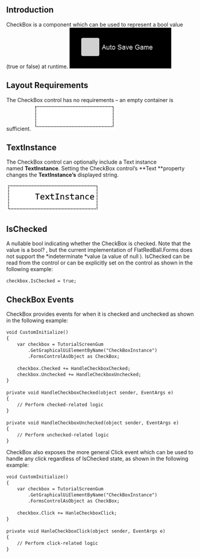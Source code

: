 ## Introduction

CheckBox is a component which can be used to represent a bool value (true or false) at runtime. [![](/media/2017-12-2017-12-13_07-13-04.gif)](/media/2017-12-2017-12-13_07-13-04.gif)

## Layout Requirements

The CheckBox control has no requirements – an empty container is sufficient. [![](/media/2017-12-img_5a485e78076db.png)](/media/2017-12-img_5a485e78076db.png)

## TextInstance

The CheckBox control can optionally include a Text instance named **TextInstance**. Setting the CheckBox control’s **Text **property changes the **TextInstance’s** displayed string.

![](/media/2017-12-img_5a49250c06a00.png)

## IsChecked

A nullable bool indicating whether the CheckBox is checked. Note that the value is a bool? , but the current implementation of FlatRedBall.Forms does not support the *indeterminate *value (a value of null ). IsChecked can be read from the control or can be explicitly set on the control as shown in the following example:

``` lang:c#
checkbox.IsChecked = true;
```

## CheckBox Events

CheckBox provides events for when it is checked and unchecked as shown in the following example:

``` lang:c#
void CustomInitialize()
{
    var checkbox = TutorialScreenGum
        .GetGraphicalUiElementByName("CheckBoxInstance")
        .FormsControlAsObject as CheckBox;

    checkbox.Checked += HandleCheckboxChecked;
    checkbox.Unchecked += HandleCheckboxUnchecked;
}

private void HandleCheckboxChecked(object sender, EventArgs e)
{
    // Perform checked-related logic
}

private void HandleCheckboxUnchecked(object sender, EventArgs e)
{
    // Perform unchecked-related logic
}
```

CheckBox also exposes the more general Click event which can be used to handle any click regardless of IsChecked state, as shown in the following example:

``` lang:c#
void CustomInitialize()
{
    var checkbox = TutorialScreenGum
        .GetGraphicalUiElementByName("CheckBoxInstance")
        .FormsControlAsObject as CheckBox;

    checkbox.Click += HanleCheckboxClick;
}

private void HanleCheckboxClick(object sender, EventArgs e)
{
    // Perform click-related logic
}
```

 
